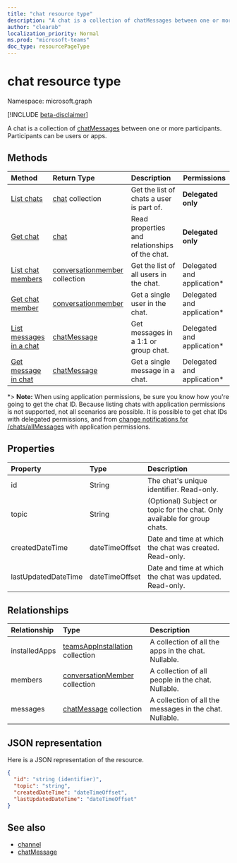 ```yaml
---
title: "chat resource type"
description: "A chat is a collection of chatMessages between one or more participants."
author: "clearab"
localization_priority: Normal
ms.prod: "microsoft-teams"
doc_type: resourcePageType
---
```


# chat resource type

Namespace: microsoft.graph

[!INCLUDE [beta-disclaimer](../../includes/beta-disclaimer.md)]

A chat is a collection of [chatMessages](chatmessage.md) between one or more participants. Participants can be users or apps.

## Methods

|  Method       |  Return Type  | Description| Permissions |
|:---------------|:--------|:----------|-----------|
|[List chats](../api/chat-list.md) | [chat](channel.md) collection | Get the list of chats a user is part of.| **Delegated only** |
|[Get chat](../api/chat-get.md) | [chat](channel.md) | Read properties and relationships of the chat.| **Delegated only** |
|[List chat members](../api/conversationmember-list.md) | [conversationmember](conversationmember.md) collection | Get the list of all users in the chat.| Delegated and application* |
|[Get chat member](../api/conversationmember-get.md) | [conversationmember](conversationmember.md) | Get a single user in the chat.| Delegated and application* |
|[List messages in a chat](../api/chatmessage-list.md)  | [chatMessage](../resources/chatmessage.md) | Get messages in a 1:1 or group chat. | Delegated and application* |
|[Get message in chat](../api/chatmessage-get.md)  | [chatMessage](../resources/chatmessage.md) | Get a single message in a chat. | Delegated and application* |

\*> **Note:** When using application permissions, be sure you know how you're going to get the chat ID. Because listing chats with application permissions is not supported, 
not all scenarios are possible. It is possible to get chat IDs with delegated permissions, and from [change notifications for /chats/allMessages](../api/subscription-post-subscriptions.md) with application permissions.

## Properties

| Property   | Type |Description|
|:---------------|:--------|:----------|
| id| String| The chat's unique identifier. Read-only.|
| topic| String|  (Optional) Subject or topic for the chat. Only available for group chats.|
| createdDateTime| dateTimeOffset|  Date and time at which the chat was created. Read-only.|
| lastUpdatedDateTime| dateTimeOffset|  Date and time at which the chat was updated. Read-only.|

## Relationships

| Relationship | Type |Description|
|:---------------|:--------|:----------|
| installedApps | [teamsAppInstallation](teamsappinstallation.md) collection | A collection of all the apps in the chat. Nullable. |
| members | [conversationMember](conversationmember.md) collection | A collection of all people in the chat. Nullable. |
| messages | [chatMessage](chatmessage.md) collection | A collection of all the messages in the chat. Nullable. |

## JSON representation

Here is a JSON representation of the resource.

<!-- {
  "blockType": "resource",
  "keyProperty": "id",
  "@odata.type": "microsoft.graph.chat"
}-->

```json
{
  "id": "string (identifier)",
  "topic": "string",
  "createdDateTime": "dateTimeOffset",
  "lastUpdatedDateTime": "dateTimeOffset"
}

```

## See also

- [channel](channel.md)
- [chatMessage](chatmessage.md)

<!-- uuid: 8fcb5dbc-d5aa-4681-8e31-b001d5168d79
2015-10-25 14:57:30 UTC -->
<!--
{
  "type": "#page.annotation",
  "description": "chat resource",
  "keywords": "",
  "section": "documentation",
  "tocPath": ""
}
-->
